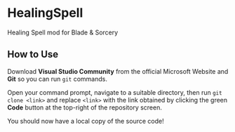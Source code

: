 # HealingSpell
Healing Spell mod for Blade &amp; Sorcery

## How to Use
Download **Visual Studio Community** from the official Microsoft Website and **Git** so you can run `git` commands.

Open your command prompt, navigate to a suitable directory, then run `git clone <link>` and replace `<link>` with the link obtained by clicking the green **Code** button at the top-right of the repository screen. 

You should now have a local copy of the source code!

